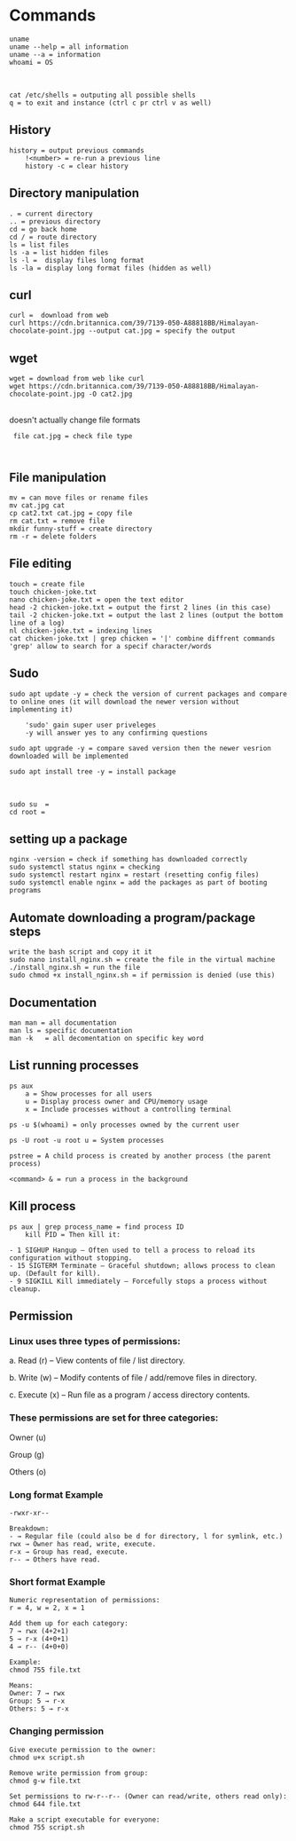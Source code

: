 # Commands

    uname
    uname --help = all information
    uname --a = information
    whoami = OS

<br>

    cat /etc/shells = outputing all possible shells
    q = to exit and instance (ctrl c pr ctrl v as well)
    

## History

    history = output previous commands
        !<number> = re-run a previous line
        history -c = clear history

## Directory manipulation

    . = current directory
    .. = previous directory
    cd = go back home
    cd / = route directory
    ls = list files
    ls -a = list hidden files
    ls -l =  display files long format
    ls -la = display long format files (hidden as well)

## curl

    curl =  download from web
    curl https://cdn.britannica.com/39/7139-050-A88818BB/Himalayan-chocolate-point.jpg --output cat.jpg = specify the output

## wget

    wget = download from web like curl
    wget https://cdn.britannica.com/39/7139-050-A88818BB/Himalayan-chocolate-point.jpg -O cat2.jpg

<br> doesn't actually change file formats

     file cat.jpg = check file type

## <br> File manipulation 

    mv = can move files or rename files
    mv cat.jpg cat
    cp cat2.txt cat.jpg = copy file
    rm cat.txt = remove file
    mkdir funny-stuff = create directory
    rm -r = delete folders
    

## File editing
    touch = create file
    touch chicken-joke.txt
    nano chicken-joke.txt = open the text editor
    head -2 chicken-joke.txt = output the first 2 lines (in this case)
    tail -2 chicken-joke.txt = output the last 2 lines (output the bottom line of a log)
    nl chicken-joke.txt = indexing lines
    cat chicken-joke.txt | grep chicken = '|' combine diffrent commands 'grep' allow to search for a specif character/words

## Sudo

    sudo apt update -y = check the version of current packages and compare to online ones (it will download the newer version without implementing it) 
        
        'sudo' gain super user priveleges
        -y will answer yes to any confirming questions

    sudo apt upgrade -y = compare saved version then the newer vesrion downloaded will be implemented 

    sudo apt install tree -y = install package

<br>

    sudo su  = 
    cd root = 

## setting up a package

    nginx -version = check if something has downloaded correctly
    sudo systemctl status nginx = checking
    sudo systemctl restart nginx = restart (resetting config files)
    sudo systemctl enable nginx = add the packages as part of booting programs

## Automate downloading a program/package steps
    write the bash script and copy it it
    sudo nano install_nginx.sh = create the file in the virtual machine
    ./install_nginx.sh = run the file
    sudo chmod +x install_nginx.sh = if permission is denied (use this)

## Documentation
    man man = all documentation
    man ls = specific documentation
    man -k   = all decomentation on specific key word

## List running processes
    ps aux
        a = Show processes for all users
        u = Display process owner and CPU/memory usage
        x = Include processes without a controlling terminal

    ps -u $(whoami) = only processes owned by the current user

    ps -U root -u root u = System processes

    pstree = A child process is created by another process (the parent process)

    <command> & = run a process in the background

## Kill process
    ps aux | grep process_name = find process ID
        kill PID = Then kill it:

    - 1	SIGHUP Hangup – Often used to tell a process to reload its configuration without stopping.
    - 15 SIGTERM Terminate – Graceful shutdown; allows process to clean up. (Default for kill).
    - 9	SIGKILL	Kill immediately – Forcefully stops a process without cleanup.

## Permission

### Linux uses three types of permissions:

a. Read (r) – View contents of file / list directory.

b. Write (w) – Modify contents of file / add/remove files in directory.

c. Execute (x) – Run file as a program / access directory contents.

### These permissions are set for three categories:

Owner (u)

Group (g)

Others (o)

### Long format Example
    -rwxr-xr--
    
    Breakdown:
    - → Regular file (could also be d for directory, l for symlink, etc.)
    rwx → Owner has read, write, execute.
    r-x → Group has read, execute.
    r-- → Others have read.

### Short format Example

    Numeric representation of permissions:
    r = 4, w = 2, x = 1

    Add them up for each category:
    7 → rwx (4+2+1)
    5 → r-x (4+0+1)
    4 → r-- (4+0+0)

    Example:
    chmod 755 file.txt
    
    Means:
    Owner: 7 → rwx
    Group: 5 → r-x
    Others: 5 → r-x

### Changing permission
    Give execute permission to the owner:
    chmod u+x script.sh

    Remove write permission from group:
    chmod g-w file.txt

    Set permissions to rw-r--r-- (Owner can read/write, others read only):
    chmod 644 file.txt

    Make a script executable for everyone:
    chmod 755 script.sh